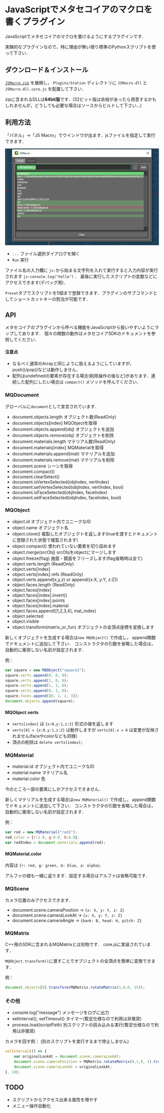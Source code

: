 
# JavaScriptでメタセコイアのマクロを書くプラグイン

JavaScriptでメタセコイアのマクロを書けるようにするプラグインです．

実験的なプラグインなので，特に理由が無い限り標準のPythonスクリプトを使って下さい．


## ダウンロード＆インストール

[`JSMacro.zip`](https://github.com/binzume/mqo-jsmacro-plugin/releases/latest) を展開し，
`Plugins/Station` ディレクトリに `JSMacro.dll` と `JSMacro.dll.core.js` を配置して下さい．

zipに含まれるDLLは**64bit版**です．(32ビット版は余裕があったら用意するかもしれませんが，どうしても必要な場合はソースからビルドして下さい...)

## 利用方法

「パネル」→「JS Macro」でウインドウが出ます．jsファイルを指定して実行できます．

![ss](doc/jsmacro.png)

- `...` ファイル選択ダイアログを開く
- `Run` 実行

ファイル名の入力欄に `js:`から始まる文字列を入れて実行すると入力内容が実行されます `js:console.log("hello")` ．
最後に実行したスクリプトの変数などにアクセスできます(デバッグ用)．

`Preset`タブでスクリプトを5個まで登録できます．プラグインのサブコマンドとしてショートカットキーの割当が可能です．

## API

メタセコイアのプラグインから呼べる機能をJavaScriptから扱いやすいようにラップしてあります．
個々の関数の動作はメタセコイアSDKのドキュメントを参照してください．


#### 注意点

- なるべく通常のArrayと同じように扱えるようにしていますが，push()/pop()などは動作しません．
- 配列はundefinedの要素が存在する場合(削除操作の後など)があります．連続した配列にしたい場合は `compact()` メソッドを呼んでください．

### MQDocument

グローバルに`document`として宣言されています．

- document.objects.length オブジェクト数(ReadOnly)
- document.objects[index] MQObjectを取得
- document.objects.append(obj) オブジェクトを追加
- document.objects.remove(obj) オブジェクトを削除
- document.materials.length マテリアル数(ReadOnly)
- document.materials[index] MQMaterialを取得
- document.materials.append(mat) マテリアルを追加
- document.materials.remove(mat) マテリアルを削除
- document.scene シーンを取得
- document.compact()
- document.clearSelect()
- document.isVertexSelected(objIndex, vertIndex)
- document.setVertexSelected(objIndex, vertIndex, bool)
- document.isFaceSelected(objIndex, faceIndex)
- document.setFaceSelected(objIndex, faceIndex, bool)

### MQObject

- object.id オブジェクト内でユニークなID
- object.name オブジェクト名
- object.clone() 複製したオブジェクトを返します(trueを渡すとドキュメントに登録された状態で複製されます)
- object.compact() 使われていない要素を切り詰めます
- object.merge(srcObj) srcObjをobjectにマージします
- object.freeze(flag) 曲面・鏡面をフリーズします(flag省略時は全て)
- object.verts.length (ReadOnly)
- object.verts[index]
- object.verts[index].refs (ReadOnly)
- object.verts.append(x,y,z) or append({x:X, y:Y, z:Z})
- object.faces.length (ReadOnly)
- object.faces[index]
- object.faces[index].invert()
- object.faces[index].points
- object.faces[index].material
- object.faces.append([1,2,3,4], mat_index)
- object.selected
- object.visible
- object.transform(matrix_or_fun) オブジェクトの全頂点座標を変換します

新しくオブジェクトを生成する場合は`new MQObject()` で作成し， append関数でドキュメントに追加して下さい．
コンストラクタの引数を省略した場合は，自動的に衝突しない名前が設定されます．

例：

```js
var square = new MQObject("square1");
square.verts.append(0, 0, 0);
square.verts.append(1, 0, 0);
square.verts.append(1, 1, 0);
square.verts.append(0, 1, 0);
square.faces.append([0, 1, 2, 3]);
document.objects.append(square);
```

#### MQObject.verts

- `verts[index]` は `{x:0,y:1,z:2}` 形式の値を返します
- `verts[0] = {x:0,y:1,z:2}` は動作しますが `verts[0].x = 0` は変更が反映されません(faceやcolorなども同様)
- 頂点の削除は `delete verts[index];`

### MQMaterial

- material.id オブジェクト内でユニークなID
- material.name マテリアル名
- material.color 色

今のところ一部の要素にしかアクセスできません．

新しくマテリアルを生成する場合は`new MQMaterial()` で作成し， append関数でドキュメントに追加して下さい．
コンストラクタの引数を省略した場合は，自動的に衝突しない名前が設定されます．

例：

```js
var red = new MQMaterial("red1");
red.color = {r:1.0, g:0.0, b:0.0};
var redIndex = document.materials.append(red);
```

#### MQMaterial.color

内容は `{r: red, g: green, b: blue, a: alpha}`.

アルファの値も一緒に返ります．設定する場合はアルファは省略可能です．

### MQScene

カメラ位置のみアクセスできます．

- document.scene.cameraPosition → `{x: X, y: Y, z: Z}`
- document.scene.cameraLookAt → `{x: X, y: Y, z: Z}`
- document.scene.cameraAngle → `{bank: B, head: H, pitch: Z}`


### MQMatrix

C++用のSDKに含まれるMQMatrixとは別物です． core.jsに実装されています．

`MQObject.transform()`に渡すことでオブジェクトの全頂点を簡単に変換できます．

例：

```js
document.objects[0].transform(MQMatrix.rotateMatrix(1,0,0, 15));
```

### その他

- console.log("message") メッセージをログに出力
- setInterval(), setTimeout() タイマー(暫定仕様なので利用は非推奨)
- process.load(scriptPath) 別スクリプトの読み込み＆実行(暫定仕様なので利用は非推奨)

カメラを回す例： (別のスクリプトを実行するまで停止しません)

```js
setInterval(() => {
	var originalLookAt = document.scene.cameraLookAt;
	document.scene.cameraPosition = MQMatrix.rotateMatrix(0,1,0, 1).transformV(document.scene.cameraPosition);
	document.scene.cameraLookAt = originalLookAt;
}, 10);
```

## TODO

- スクリプトからアクセス出来る属性を増やす
- メニュー操作自動化

